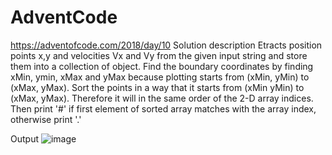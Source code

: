 # AdventCode
https://adventofcode.com/2018/day/10
Solution description
Etracts position points x,y and velocities Vx and Vy from the given input string and store them into a collection of object.
Find the boundary coordinates by finding xMin, ymin, xMax and yMax because plotting starts from (xMin, yMin) to (xMax, yMax).
Sort the points in a way that it starts from (xMin yMin) to (xMax, yMax). Therefore it will in the same order of the 2-D array indices.
Then print '#' if first element of sorted array matches with the array index, otherwise print '.'

Output
![image](https://user-images.githubusercontent.com/87176475/197420018-90ebcdf3-aedc-4bc4-8a2b-07dda6e22b87.png)

